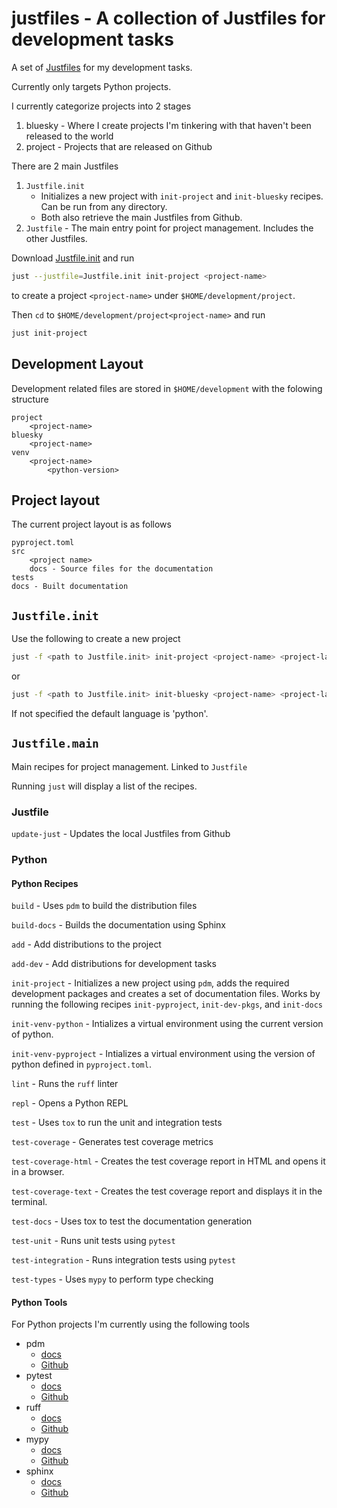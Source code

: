 # justfiles -  A collection of Justfiles for development tasks

A set of [Justfiles](https://github.com/casey/just) for my development tasks.

Currently only targets Python projects.

I currently categorize projects into 2 stages

1. bluesky - Where I create projects I'm tinkering with that haven't been released to the world
2. project - Projects that are released on Github

There are 2 main Justfiles

1. `Justfile.init`
   - Initializes a new project with `init-project` and `init-bluesky` recipes. Can be run from any directory.
   - Both also retrieve the main Justfiles from Github.
2. `Justfile` - The main entry point for project management. Includes the other Justfiles.

Download [Justfile.init](https://raw.githubusercontent.com/sffjunkie/justfiles/main/Justfile.init) and run

```sh
just --justfile=Justfile.init init-project <project-name>
```

to create a project `<project-name>` under `$HOME/development/project`.

Then `cd` to `$HOME/development/project<project-name>` and run

```sh
just init-project
```

## Development Layout

Development related files are stored in `$HOME/development` with the folowing structure

```text
project
    <project-name>
bluesky
    <project-name>
venv
    <project-name>
        <python-version>
```

## Project layout

The current project layout is as follows

```text
pyproject.toml
src
    <project name>
    docs - Source files for the documentation
tests
docs - Built documentation
```

## `Justfile.init`

Use the following to create a new project

```sh
just -f <path to Justfile.init> init-project <project-name> <project-language>
```

or

```sh
just -f <path to Justfile.init> init-bluesky <project-name> <project-language>
```

If not specified the default language is 'python'.

## `Justfile.main`

Main recipes for project management. Linked to `Justfile`

Running `just` will display a list of the recipes.

### Justfile

`update-just` - Updates the local Justfiles from Github

### Python

#### Python Recipes

`build` - Uses `pdm` to build the distribution files

`build-docs` - Builds the documentation using Sphinx

`add` - Add distributions to the project

`add-dev` - Add distributions for development tasks

`init-project` - Initializes a new project using `pdm`,
adds the required development packages
and creates a set of documentation files.
Works by running the following recipes `init-pyproject`, `init-dev-pkgs`, and `init-docs`

`init-venv-python` - Intializes a virtual environment using the current version of python.

`init-venv-pyproject` - Intializes a virtual environment using the version of python defined in
`pyproject.toml`.

`lint` - Runs the `ruff` linter

`repl` - Opens a Python REPL

`test` - Uses `tox` to run the unit and integration tests

`test-coverage` - Generates test coverage metrics

`test-coverage-html` - Creates the test coverage report in HTML and opens it in a browser.

`test-coverage-text` - Creates the test coverage report and displays it in the terminal.

`test-docs` - Uses tox to test the documentation generation

`test-unit` - Runs unit tests using `pytest`

`test-integration` - Runs integration tests using `pytest`

`test-types` - Uses `mypy` to perform type checking

#### Python Tools

For Python projects I'm currently using the following tools

- pdm
  - [docs](https://pdm-project.org/en/latest/)
  - [Github](https://github.com/pdm-project/pdm)
- pytest
  - [docs](https://docs.pytest.org/)
  - [Github](https://github.com/pytest-dev/pytest)
- ruff
  - [docs](https://docs.astral.sh/ruff/)
  - [Github](https://github.com/astral-sh/ruff)
- mypy
  - [docs](https://mypy.readthedocs.io/en/stable/)
  - [Github](https://github.com/python/mypy)
- sphinx
  - [docs](https://www.sphinx-doc.org/en/master/)
  - [Github](https://github.com/sphinx-doc/sphinx)
